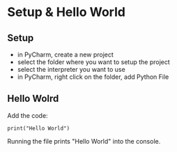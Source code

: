 # Setup & Hello World #

## Setup ##
- in PyCharm, create a new project
- select the folder where you want to setup the project
- select the interpreter you want to use
- in PyCharm, right click on the folder, add Python File

## Hello Wolrd ##
Add the code:

```
print("Hello World")
```

Running the file prints "Hello World" into the console.
